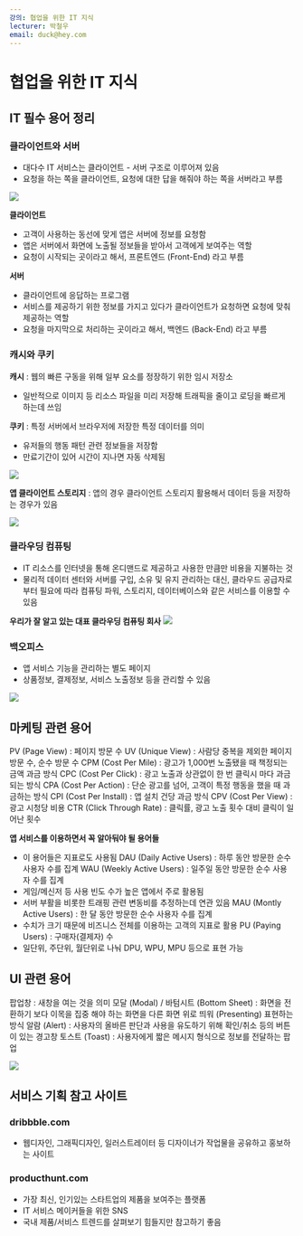 ```yaml
---
강의: 협업을 위한 IT 지식
lecturer: 박철우
email: duck@hey.com
---
```

# 협업을 위한 IT 지식
## IT 필수 용어 정리
### 클라이언트와 서버
- 대다수 IT 서비스는 클라이언트 - 서버 구조로 이루어져 있음
- 요청을 하는 쪽을 클라이언트, 요청에 대한 답을 해줘야 하는 쪽을 서버라고 부름

![](https://i.imgur.com/Y4IoLSI.png)

**클라이언트**
- 고객이 사용하는 동선에 맞게 앱은 서버에 정보를 요청함
- 앱은 서버에서 화면에 노출될 정보들을 받아서 고객에게 보여주는 역할
- 요청이 시작되는 곳이라고 해서, 프론트엔드 (Front-End) 라고 부름

**서버**
- 클라이언트에 응답하는 프로그램
- 서비스를 제공하기 위한 정보를 가지고 있다가 클라이언트가 요청하면 요청에 맞춰 제공하는 역할
- 요청을 마지막으로 처리하는 곳이라고 해서, 백엔드 (Back-End) 라고 부름

### 캐시와 쿠키
**캐시** : 웹의 빠른 구동을 위해 일부 요소를 정장하기 위한 임시 저장소
- 일반적으로 이미지 등 리소스 파일을 미리 저장해 트래픽을 줄이고 로딩을 빠르게 하는데 쓰임

**쿠키** : 특정 서버에서 브라우저에 저장한 특정 데이터를 의미
- 유저들의 행동 패턴 관련 정보들을 저장함
- 만료기간이 있어 시간이 지나면 자동 삭제됨

![](https://i.imgur.com/T3qbusJ.png)

**앱 클라이언트 스토리지** : 앱의 경우 클라이언트 스토리지 활용해서 데이터 등을 저장하는 경우가 있음

![](https://i.imgur.com/NuzGRdM.png)

### 클라우딩 컴퓨팅
- IT 리소스를 인터넷을 통해 온디맨드로 제공하고 사용한 만큼만 비용을 지불하는 것
- 물리적 데이터 센터와 서버를 구입, 소유 및 유지 관리하는 대신, 클라우드 공급자로부터 필요에 따라 컴퓨팅 파워, 스토리지, 데이터베이스와 같은 서비스를 이용할 수 있음

**우리가 잘 알고 있는 대표 클라우딩 컴퓨팅 회사**
![](https://i.imgur.com/S85T24y.png)

### 백오피스
- 앱 서비스 기능을 관리하는 별도 페이지
- 상품정보, 결제정보, 서비스 노출정보 등을 관리할 수 있음

![](https://i.imgur.com/k1pvH5Q.png)

## 마케팅 관련 용어
PV (Page View) : 페이지 방문 수
UV (Unique View) : 사람당 중복을 제외한 페이지 방문 수, 순수 방문 수
CPM (Cost Per Mile) : 광고가 1,000번 노출됐을 때 책정되는 금액 과금 방식
CPC (Cost Per Click) : 광고 노출과 상관없이 한 번 클릭시 마다 과금되는 방식
CPA (Cost Per Action) : 단순 광고를 넘어, 고객이 특정 행동을 했을 때 과금하는 방식
CPI (Cost Per Install) : 앱 설치 건당 과금 방식
CPV (Cost Per View) : 광고 시청당 비용
CTR (Click Through Rate) : 클릭률, 광고 노출 횟수 대비 클릭이 일어난 횟수

**앱 서비스를 이용하면서 꼭 알아둬야 될 용어들**
- 이 용어들은 지표로도 사용됨
DAU (Daily Active Users) : 하루 동안 방문한 순수 사용자 수를 집계
WAU (Weekly Active Users) : 일주일 동안 방문한 순수 사용자 수를 집계
- 게임/메신저 등 사용 빈도 수가 높은 앱에서 주로 활용됨
- 서버 부활을 비롯한 트래핑 관련 변동비를 추정하는데 연관 있음
MAU (Montly Active Users) : 한 달 동안 방문한 순수 사용자 수를 집계
- 수치가 크기 때문에 비즈니스 전체를 이용하는 고객의 지표로 활용
PU (Paying Users) : 구매자(결제자) 수
- 일단위, 주단위, 월단위로 나눠 DPU, WPU, MPU 등으로 표현 가능

## UI 관련 용어
팝업창 : 새창을 여는 것을 의미
모달 (Modal) / 바텀시트 (Bottom Sheet) : 화면을 전환하기 보다 이목을 집중 해야 하는 화면을 다른 화면 위로 띄워 (Presenting) 표현하는 방식
알람 (Alert) : 사용자의 올바른 판단과 사용을 유도하기 위해 확인/취소 등의 버튼이 있는 경고창
토스트 (Toast) : 사용자에게 짧은 메시지 형식으로 정보를 전달하는 팝업

![](https://i.imgur.com/pXLXsOi.png)

## 서비스 기획 참고 사이트
### dribbble.com
- 웹디자인, 그래픽디자인, 일러스트레이터 등 디자이너가 작업물을 공유하고 홍보하는 사이트
### producthunt.com
- 가장 최신, 인기있는 스타트업의 제품을 보여주는 플랫폼
- IT 서비스 메이커들을 위한 SNS
- 국내 제품/서비스 트렌드를 살펴보기 힘들지만 참고하기 좋음